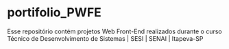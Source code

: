 # portifolio_PWFE
 Esse repositório contém projetos Web Front-End realizados durante o curso Técnico de Desenvolvimento de Sistemas | SESI | SENAI | Itapeva-SP
